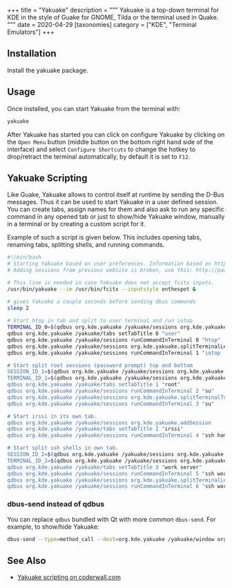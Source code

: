 +++
title = "Yakuake"
description = """
Yakuake is a top-down terminal for KDE in the style of Guake for GNOME, Tilda or the terminal used in Quake. 
"""
date = 2020-04-29
[taxonomies]
category = ["KDE", "Terminal Emulators"]
+++

## Installation

Install the yakuake package.

## Usage

Once installed, you can start Yakuake from the terminal with:

```sh
yakuake
```

After Yakuake has started you can click on configure Yakuake by clicking on the `Open Menu` button (middle button on the bottom right hand side of the interface) and select `Configure Shortcuts` to change the hotkey to drop/retract the terminal automatically, by default it is set to `F12`.

## Yakuake Scripting

Like Guake, Yakuake allows to control itself at runtime by sending the D-Bus messages. Thus it can be used to start Yakuake in a user defined session. You can create tabs, assign names for them and also ask to run any specific command in any opened tab or just to show/hide Yakuake window, manually in a terminal or by creating a custom script for it.

Example of such a script is given below. This includes opening tabs, renaming tabs, splitting shells, and running commands.

```sh
#!/bin/bash
# Starting Yakuake based on user preferences. Information based on http://forums.gentoo.org/viewtopic-t-873915-start-0.html
# Adding sessions from previous website is broken, use this: http://pawelkoston.pl/blog/sublime-text-3-cheatsheet-modules-web-develpment/

# This line is needed in case Yakuake does not accept fcitx inputs.
/usr/bin/yakuake --im /usr/bin/fcitx --inputstyle onthespot &

# gives Yakuake a couple seconds before sending dbus commands
sleep 2      
                                                 
# Start htop in tab and split to user terminal and run iotop                                                        
TERMINAL_ID_0=$(qdbus org.kde.yakuake /yakuake/sessions org.kde.yakuake.terminalIdsForSessionId 0)
qdbus org.kde.yakuake /yakuake/tabs setTabTitle 0 "user"
qdbus org.kde.yakuake /yakuake/sessions runCommandInTerminal 0 "htop"
qdbus org.kde.yakuake /yakuake/sessions org.kde.yakuake.splitTerminalLeftRight "$TERMINAL_ID_0"
qdbus org.kde.yakuake /yakuake/sessions runCommandInTerminal 1 "iotop

# Start split root sessions (password prompt) top and bottom                                                                                
SESSION_ID_1=$(qdbus org.kde.yakuake /yakuake/sessions org.kde.yakuake.addSession)
TERMINAL_ID_1=$(qdbus org.kde.yakuake /yakuake/sessions org.kde.yakuake.terminalIdsForSessionId "$SESSION_ID_1")
qdbus org.kde.yakuake /yakuake/tabs setTabTitle 1 "root"
qdbus org.kde.yakuake /yakuake/sessions runCommandInTerminal 2 "su"
qdbus org.kde.yakuake /yakuake/sessions org.kde.yakuake.splitTerminalTopBottom "$TERMINAL_ID_1"
qdbus org.kde.yakuake /yakuake/sessions runCommandInTerminal 3 "su" 

# Start irssi in its own tab.                                                                                          
qdbus org.kde.yakuake /yakuake/sessions org.kde.yakuake.addSession
qdbus org.kde.yakuake /yakuake/tabs setTabTitle 2 "irssi"
qdbus org.kde.yakuake /yakuake/sessions runCommandInTerminal 4 "ssh home -t 'tmux attach -t irssi; bash -l'" 

# Start split ssh shells in own tab.                                                                                   
SESSION_ID_2=$(qdbus org.kde.yakuake /yakuake/sessions org.kde.yakuake.addSession)
TERMINAL_ID_2=$(qdbus org.kde.yakuake /yakuake/sessions org.kde.yakuake.terminalIdsForSessionId "$SESSION_ID_2")
qdbus org.kde.yakuake /yakuake/tabs setTabTitle 3 "work server"
qdbus org.kde.yakuake /yakuake/sessions runCommandInTerminal 5 "ssh work"
qdbus org.kde.yakuake /yakuake/sessions org.kde.yakuake.splitTerminalLeftRight "$TERMINAL_ID_2"
qdbus org.kde.yakuake /yakuake/sessions runCommandInTerminal 6 "ssh work"
```

### dbus-send instead of qdbus

You can replace `qdbus` bundled with Qt with more common `dbus-send`. For example, to show/hide Yakuake:

```sh
dbus-send --type=method_call --dest=org.kde.yakuake /yakuake/window org.kde.yakuake.toggleWindowState
```

## See Also

* [Yakuake scripting on coderwall.com](https://coderwall.com/p/kq9ghg/yakuake-scripting)
